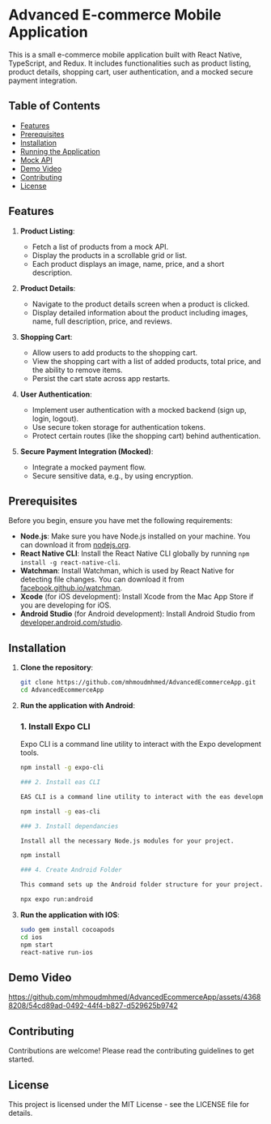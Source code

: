 # Advanced E-commerce Mobile Application

This is a small e-commerce mobile application built with React Native, TypeScript, and Redux. It includes functionalities such as product listing, product details, shopping cart, user authentication, and a mocked secure payment integration.

## Table of Contents

- [Features](#features)
- [Prerequisites](#prerequisites)
- [Installation](#installation)
- [Running the Application](#running-the-application)
- [Mock API](#mock-api)
- [Demo Video](#demo-video)
- [Contributing](#contributing)
- [License](#license)

## Features

1. **Product Listing**:

   - Fetch a list of products from a mock API.
   - Display the products in a scrollable grid or list.
   - Each product displays an image, name, price, and a short description.

2. **Product Details**:

   - Navigate to the product details screen when a product is clicked.
   - Display detailed information about the product including images, name, full description, price, and reviews.

3. **Shopping Cart**:

   - Allow users to add products to the shopping cart.
   - View the shopping cart with a list of added products, total price, and the ability to remove items.
   - Persist the cart state across app restarts.

4. **User Authentication**:

   - Implement user authentication with a mocked backend (sign up, login, logout).
   - Use secure token storage for authentication tokens.
   - Protect certain routes (like the shopping cart) behind authentication.

5. **Secure Payment Integration (Mocked)**:
   - Integrate a mocked payment flow.
   - Secure sensitive data, e.g., by using encryption.

## Prerequisites

Before you begin, ensure you have met the following requirements:

- **Node.js**: Make sure you have Node.js installed on your machine. You can download it from [nodejs.org](https://nodejs.org/).
- **React Native CLI**: Install the React Native CLI globally by running `npm install -g react-native-cli`.
- **Watchman**: Install Watchman, which is used by React Native for detecting file changes. You can download it from [facebook.github.io/watchman](https://facebook.github.io/watchman/docs/install.html).
- **Xcode** (for iOS development): Install Xcode from the Mac App Store if you are developing for iOS.
- **Android Studio** (for Android development): Install Android Studio from [developer.android.com/studio](https://developer.android.com/studio).

## Installation

1. **Clone the repository**:

   ```bash
   git clone https://github.com/mhmoudmhmed/AdvancedEcommerceApp.git
   cd AdvancedEcommerceApp

   ```

2. **Run the application with Android**:

   ### 1. Install Expo CLI

   Expo CLI is a command line utility to interact with the Expo development tools.

   ```bash
   npm install -g expo-cli

   ### 2. Install eas CLI

   EAS CLI is a command line utility to interact with the eas development tools.

   npm install -g eas-cli

   ### 3. Install dependancies

   Install all the necessary Node.js modules for your project.
   
   npm install

   ### 4. Create Android Folder

   This command sets up the Android folder structure for your project.
   
   npx expo run:android
   
   ```

3. **Run the application with IOS**:
   ```bash
   sudo gem install cocoapods
   cd ios
   npm start
   react-native run-ios
   ```

## Demo Video
https://github.com/mhmoudmhmed/AdvancedEcommerceApp/assets/43688208/54cd89ad-0492-44f4-b827-d529625b9742

## Contributing

Contributions are welcome! Please read the contributing guidelines to get started.

## License

This project is licensed under the MIT License - see the LICENSE file for details.
